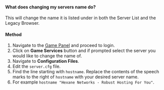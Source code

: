 #### What does changing my servers name do?
This will change the name it is listed under in both the Server List and the Legacy Browser. 

#### Method
1. Navigate to the [Game Panel](https://gamepanel.hexanenetworks.com) and proceed to login.
2. Click on **Game Services** button and if prompted select the server you would like to change the name of.
3. Navigate to **Configuration Files**.
4. Edit the ``server.cfg`` file.
5. Find the line starting with ``hostname``. Replace the contents of the speech marks to the right of ``hostname`` with your desired server name.
6. For example ``hostname "Hexane Networks - Robust Hosting For You"``.